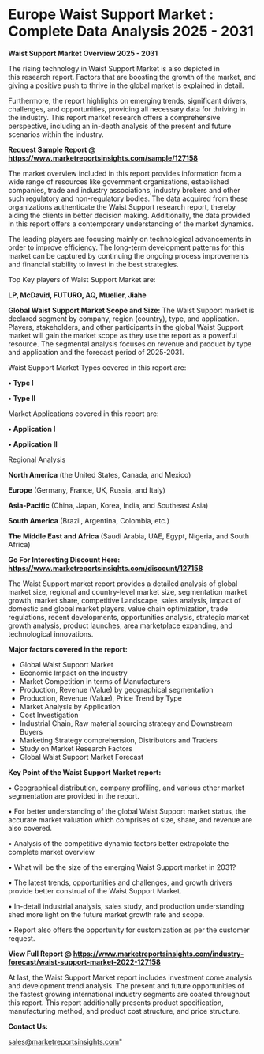  # Europe Waist Support Market : Complete Data Analysis 2025 - 2031

<Strong> Waist Support Market Overview 2025 - 2031</strong>

The rising technology in Waist Support Market is also depicted in this research report. Factors that are boosting the growth of the market, and giving a positive push to thrive in the global market is explained in detail.

Furthermore, the report highlights on emerging trends, significant drivers, challenges, and opportunities, providing all necessary data for thriving in the industry. This report market research offers a comprehensive perspective, including an in-depth analysis of the present and future scenarios within the industry.

<strong>Request Sample Report @ <a href=https://www.marketreportsinsights.com/sample/127158>https://www.marketreportsinsights.com/sample/127158</a></strong>

The market overview included in this report provides information from a wide range of resources like government organizations, established companies, trade and industry associations, industry brokers and other such regulatory and non-regulatory bodies. The data acquired from these organizations authenticate the Waist Support research report, thereby aiding the clients in better decision making. Additionally, the data provided in this report offers a contemporary understanding of the market dynamics.

The leading players are focusing mainly on technological advancements in order to improve efficiency. The long-term development patterns for this market can be captured by continuing the ongoing process improvements and financial stability to invest in the best strategies.

Top Key players of Waist Support Market are:

<strong>LP, McDavid, FUTURO, AQ, Mueller, Jiahe</strong>

<strong><b>Global Waist Support Market Scope and Size:</b></strong>
The Waist Support market is declared segment by company, region (country), type, and application. Players, stakeholders, and other participants in the global Waist Support market will gain the market scope as they use the report as a powerful resource. The segmental analysis focuses on revenue and product by type and application and the forecast period of 2025-2031.

Waist Support Market Types covered in this report are:

<strong>• Type I

• Type II</strong>

Market Applications covered in this report are:

<strong>• Application I

• Application II</strong> 

Regional Analysis

<strong>North America</strong> (the United States, Canada, and Mexico)

<strong>Europe</strong> (Germany, France, UK, Russia, and Italy)

<strong>Asia-Pacific</strong> (China, Japan, Korea, India, and Southeast Asia)

<strong>South America</strong> (Brazil, Argentina, Colombia, etc.)

<strong>The Middle East and Africa</strong> (Saudi Arabia, UAE, Egypt, Nigeria, and South Africa)

<strong>Go For Interesting Discount Here: <a href=https://www.marketreportsinsights.com/discount/127158>https://www.marketreportsinsights.com/discount/127158</a></strong>

The Waist Support market report provides a detailed analysis of global market size, regional and country-level market size, segmentation market growth, market share, competitive Landscape, sales analysis, impact of domestic and global market players, value chain optimization, trade regulations, recent developments, opportunities analysis, strategic market growth analysis, product launches, area marketplace expanding, and technological innovations.

<strong><b>Major factors covered in the report:</b></strong>
<ul>
  <li>Global Waist Support Market </li>
  <li>Economic Impact on the Industry</li>
  <li>Market Competition in terms of Manufacturers</li>
  <li>Production, Revenue (Value) by geographical segmentation</li>
  <li>Production, Revenue (Value), Price Trend by Type</li>
  <li>Market Analysis by Application</li>
  <li>Cost Investigation</li>
  <li>Industrial Chain, Raw material sourcing strategy and Downstream Buyers</li>
  <li>Marketing Strategy comprehension, Distributors and Traders</li>
  <li>Study on Market Research Factors</li>
  <li>Global Waist Support Market Forecast</li>
</ul>

<strong><b>Key Point of the Waist Support Market report:</b></strong>

• Geographical distribution, company profiling, and various other market segmentation are provided in the report.

• For better understanding of the global Waist Support market status, the accurate market valuation which comprises of size, share, and revenue are also covered.

• Analysis of the competitive dynamic factors better extrapolate the complete market overview

• What will be the size of the emerging Waist Support market in 2031?

• The latest trends, opportunities and challenges, and growth drivers provide better construal of the Waist Support Market.

• In-detail industrial analysis, sales study, and production understanding shed more light on the future market growth rate and scope.

• Report also offers the opportunity for customization as per the customer request.

<strong><b>View Full Report @ <a href=https://www.marketreportsinsights.com/industry-forecast/waist-support-market-2022-127158>https://www.marketreportsinsights.com/industry-forecast/waist-support-market-2022-127158</a></b></strong>


At last, the Waist Support Market report includes investment come analysis and development trend analysis. The present and future opportunities of the fastest growing international industry segments are coated throughout this report. This report additionally presents product specification, manufacturing method, and product cost structure, and price structure.

<strong>Contact Us:</strong>

sales@marketreportsinsights.com"
